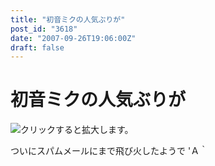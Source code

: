 ```yaml
---
title: "初音ミクの人気ぶりが"
post_id: "3618"
date: "2007-09-26T19:06:00Z"
draft: false
---
```


# 初音ミクの人気ぶりが

![クリックすると拡大します。](/image/mixi/2007/573901138_49_s.jpg)  
  
ついにスパムメールにまで飛び火したようで 'Ａ｀
